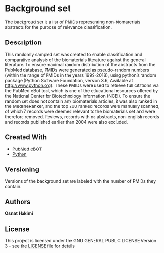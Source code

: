 # Background set

The backgroud set is a list of PMIDs representing non-biomaterials abstracts for the purpose of relevance classification. 

## Description 

This randomly sampled set was created to enable classification and comparative analysis of the biomaterials literature against the general literature. To ensure maximal random distribution of the abstracts from the PubMed database, PMIDs were generated as pseudo-random numbers (within the range of PMIDs in the years 1999-2018), using python’s random package (Python Software Foundation, version 3.6, Available at http://www.python.org). These PMIDs were used to retrieve full citations via the PubMed eBot tool, which is one of the educational resources offered by the National Center for Biotechnology Information (NCBI). To ensure the random set does not contain any biomaterials articles, it was also ranked in the MedlineRanker, and the top 200 ranked records were manually scanned, of which 7 records were deemed relevant to the biomaterials set and were therefore removed. Reviews, records with no abstracts, non-english records and records published earlier than 2004 were also excluded.


## Created With

* [PubMed eBOT](https://www.ncbi.nlm.nih.gov/Class/PowerTools/eutils/ebot/ebot.cgi) 
* [Python](http://www.python.org) 

## Versioning

Versions of the background set are labeled with the number of PMIDs they contain. 

## Authors

**Osnat Hakimi**

## License

This project is licensed under the GNU GENERAL PUBLIC LICENSE Version 3 - see the [LICENSE](LICENSE) file for details


	
		
